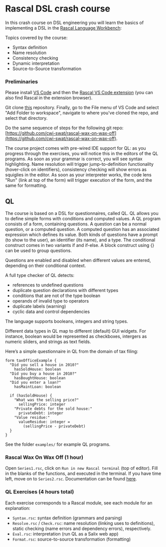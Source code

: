 
# Rascal DSL crash course

In this crash course on DSL engineering you will learn the basics of implementing a DSL in the [Rascal Language Workbench](https://www.rascal-mpl.org/):

Topics covered by the course:
- Syntax definition 
- Name resolution
- Consistency checking 
- Dynamic interpretation
- Source-to-Source transformation

### Preliminaries

Please install [VS Code](https://code.visualstudio.com/) and then the [Rascal VS Code extension](https://marketplace.visualstudio.com/items?itemName=usethesource.rascalmpl) (you can also find Rascal in the extension browser).

Git clone [this](https://github.com/cwi-swat/rascal-dsl-crashcourse) repository. Finally, go to the File menu of VS Code and select "Add Folder to workspace", navigate to where you've cloned the repo, and select that directory. 

Do the same sequence of steps for the following git repo: [https://github.com/cwi-swat/rascal-wax-on-wax-off](https://github.com/cwi-swat/rascal-wax-on-wax-off).

The course project comes with pre-wired IDE support for QL: as you progress through the exercises, you will notice this in the editors of the QL programs. As soon as your grammar is correct, you will see syntax highlighting. Name resolution will trigger jump-to-definition functionality (hover-click on identifiers), consistency checking will show errors as squiglies in the editor. As soon as your interpreter works, the code lens "Run" (link at top of the form) will trigger execution of the form, and the same for formatting. 

## QL

The course is based on a DSL for questionnaires, called QL. QL allows you to define simple forms with conditions and computed values.
A QL program consists of a form, containing questions. A question can be a normal question, or a computed question. A computed question has an associated expression which defines its value. Both kinds of questions have a prompt (to show to the user), an identifier (its name), and a type. The conditional construct comes in two variants if and if-else. A block construct using {} can be used to group questions.

Questions are enabled and disabled when different values are entered, depending on their conditional context.

A full type checker of QL detects:
- references to undefined questions
- duplicate question declarations with different types
- conditions that are not of the type boolean
- operands of invalid type to operators
- duplicate labels (warning)
- cyclic data and control dependencies

The language supports booleans, integers and string types.

Different data types in QL map to different (default) GUI widgets. For instance, boolean would be represented as checkboxes, intergers as numeric sliders, and strings as text fields.

Here’s a simple questionnaire in QL from the domain of tax filing:
```
form taxOfficeExample { 
  "Did you sell a house in 2010?"
    hasSoldHouse: boolean
  "Did you buy a house in 2010?"
    hasBoughtHouse: boolean
  "Did you enter a loan?"
    hasMaintLoan: boolean
    
  if (hasSoldHouse) {
    "What was the selling price?"
      sellingPrice: integer
    "Private debts for the sold house:"
      privateDebt: integer
    "Value residue:"
      valueResidue: integer = 
        (sellingPrice - privateDebt)
  }
}
```

See the folder `examples/` for example QL programs. 


### Rascal Wax On Wax Off (1 hour)

Open `Series1.rsc`, click on `Run in new Rascal terminal` (top of editor).
Fill in the blanks of the functions, and executed in the terminal. If you have time left, move on to `Series2.rsc`.
Documentation can be found [here](https://www.rascal-mpl.org/docs/GettingStarted/).

### QL Exercises (4 hours total)

Each exercise corresponds to a Rascal module, see each module for an explanation:

- `Syntax.rsc`: syntax definition (grammars and parsing)
- `Resolve.rsc` / `Check.rsc`: name resolution (linking uses to definitions), static checking (name errors and dependency errors), respectively.
- `Eval.rsc`: interpretation (run QL as a Salix web app)
- `Format.rsc`: source-to-source transformation (formatting)






